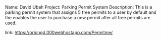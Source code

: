 Name: David Ubah
Project: Parking Permit System
Description: This is a parking permit system that assigns 5 free permits to a user by default and the enables the user to purchase a new permit after all free permits are used.

link: https://oriongd.000webhostapp.com/Permitme/
